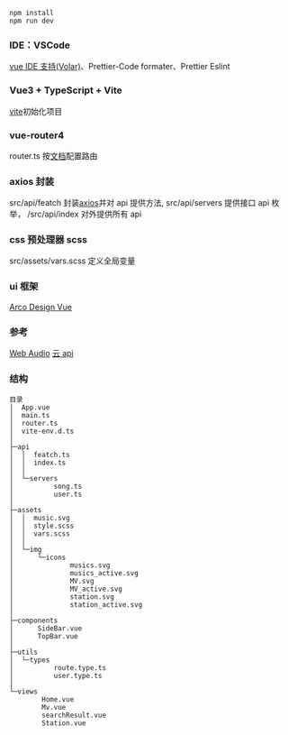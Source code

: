 ```
npm install
npm run dev
```

### IDE：VSCode

[vue IDE 支持(Volar)](https://cn.vuejs.org/guide/scaling-up/tooling.html#ide-support)、Prettier-Code formater、Prettier Eslint

### Vue3 + TypeScript + Vite

[vite](https://vitejs.cn/vite3-cn/)初始化项目

### vue-router4

router.ts 按[文档](https://router.vuejs.org/zh/)配置路由

### axios 封装

src/api/featch 封装[axios](https://www.axios-http.cn/)并对 api 提供方法, src/api/servers 提供接口 api 枚举， /src/api/index 对外提供所有 api

### css 预处理器 scss

src/assets/vars.scss 定义全局变量

### ui 框架

[Arco Design Vue](https://arco.design/vue/docs/start)

### 参考

[Web Audio](https://developer.mozilla.org/zh-CN/docs/Web/API/Web_Audio_API) [云 api](https://neteasecloudmusicapi-docs.4everland.app/#/)

### 结构

```
目录
│  App.vue
│  main.ts
│  router.ts
│  vite-env.d.ts
│
├─api
│  │  featch.ts
│  │  index.ts
│  │
│  └─servers
│          song.ts
│          user.ts
│
├─assets
│  │  music.svg
│  │  style.scss
│  │  vars.scss
│  │
│  └─img
│      └─icons
│              musics.svg
│              musics_active.svg
│              MV.svg
│              MV_active.svg
│              station.svg
│              station_active.svg
│
├─components
│      SideBar.vue
│      TopBar.vue
│
├─utils
│  └─types
│          route.type.ts
│          user.type.ts
│
└─views
        Home.vue
        Mv.vue
        searchResult.vue
        Station.vue
```
